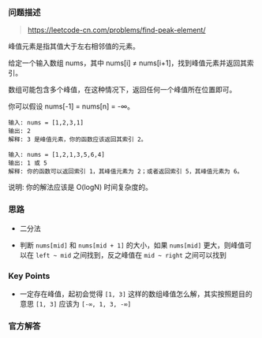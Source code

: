 ### 问题描述

> https://leetcode-cn.com/problems/find-peak-element/

峰值元素是指其值大于左右相邻值的元素。

给定一个输入数组 nums，其中 nums[i] ≠ nums[i+1]，找到峰值元素并返回其索引。

数组可能包含多个峰值，在这种情况下，返回任何一个峰值所在位置即可。

你可以假设 nums[-1] = nums[n] = -∞。

```
输入: nums = [1,2,3,1]
输出: 2
解释: 3 是峰值元素，你的函数应该返回其索引 2。

输入: nums = [1,2,1,3,5,6,4]
输出: 1 或 5 
解释: 你的函数可以返回索引 1，其峰值元素为 2；或者返回索引 5，其峰值元素为 6。
```

说明: 你的解法应该是 O(logN) 时间复杂度的。

### 思路

* 二分法

* 判断 `nums[mid]` 和 `nums[mid + 1]` 的大小，如果 `nums[mid]` 更大，则峰值可以在 `left ~ mid` 之间找到，反之峰值在 `mid ~ right` 之间可以找到

### Key Points

* 一定存在峰值，起初会觉得 `[1, 3]` 这样的数组峰值怎么解，其实按照题目的意思 `[1, 3]` 应该为 `[-∞, 1, 3, -∞]`

### 官方解答
